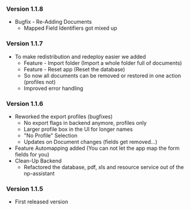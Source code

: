 ### Version 1.1.8
* Bugfix - Re-Adding Documents
  * Mapped Field Identifiers got mixed up

### Version 1.1.7
* To make redistribution and redeploy easier we added
  * Feature - Import folder (Import a whole folder full of documents)
  * Feature - Reset app (Reset the database)
  * So now all documents can be removed or restored in one action (profiles not)
  * Improved error handling

### Version 1.1.6
* Reworked the export profiles (bugfixes)
  * No export flags in backend anymore, profiles only
  * Larger profile box in the UI for longer names
  * "No Profile" Selection
  * Updates on Document changes (fields get removed...)
* Feature Automapping added (You can not let the app map the form fields for you)
* Clean-Up Backend
  * Refactored the database, pdf, xls and resource service out of the np-assistant

### Version 1.1.5

* First released version

